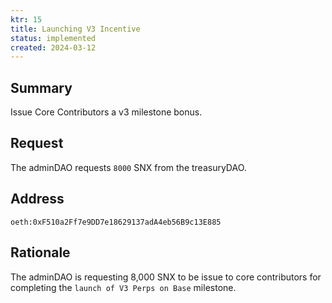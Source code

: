 ```yaml
---
ktr: 15
title: Launching V3 Incentive
status: implemented
created: 2024-03-12
---
```


## Summary

Issue Core Contributors a v3 milestone bonus.

## Request

The adminDAO requests `8000` SNX from the treasuryDAO.

## Address

`oeth:0xF510a2Ff7e9DD7e18629137adA4eb56B9c13E885`

## Rationale
The adminDAO is requesting 8,000 SNX to be issue to core contributors for completing the `launch of V3 Perps on Base` milestone.
